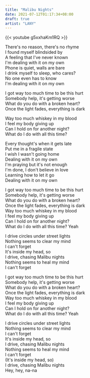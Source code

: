 ```yaml
---
title: "Malibu Nights"
date: 2021-07-12T01:17:34+08:00
draft: true
artist: "LANY"
---
```


{{< youtube g5xxhaKm1RQ >}}

There's no reason, there's no rhyme  
I found myself blindsided by  
A feeling that I've never known  
I'm dealing with it on my own  
Phone is quiet, walls are bare  
I drink myself to sleep, who cares?  
No one even has to know  
I'm dealing with it on my own  

I got way too much time to be this hurt  
Somebody help, it's getting worse  
What do you do with a broken heart?  
Once the light fades, everything is dark  

Way too much whiskey in my blood  
I feel my body giving up  
Can I hold on for another night?  
What do I do with all this time?  

Every thought's when it gets late  
Put me in a fragile state  
I wish I wasn't going home  
Dealing with it on my own  
I'm praying but it's not enough  
I'm done, I don't believe in love  
Learning how to let it go  
Dealing with it on my own  

I got way too much time to be this hurt  
Somebody help, it's getting worse  
What do you do with a broken heart?  
Once the light fades, everything is dark  
Way too much whiskey in my blood  
I feel my body giving up  
Can I hold on for another night?  
What do I do with all this time? Yeah  

I drive circles under street lights  
Nothing seems to clear my mind  
I can't forget  
It's inside my head, so  
I drive, chasing Malibu nights  
Nothing seems to heal my mind  
I can't forget  

I got way too much time to be this hurt  
Somebody help, it's getting worse  
What do you do with a broken heart?  
Once the light fades, everything is dark  
Way too much whiskey in my blood  
I feel my body giving up  
Can I hold on for another night?  
What do I do with all this time? Yeah  

I drive circles under street lights  
Nothing seems to clear my mind  
I can't forget  
It's inside my head, so  
I drive, chasing Malibu nights  
Nothing seems to heal my mind  
I can't forget  
(It's inside my head, so)  
I drive, chasing Malibu nights  
Hey, hey, na-na  
